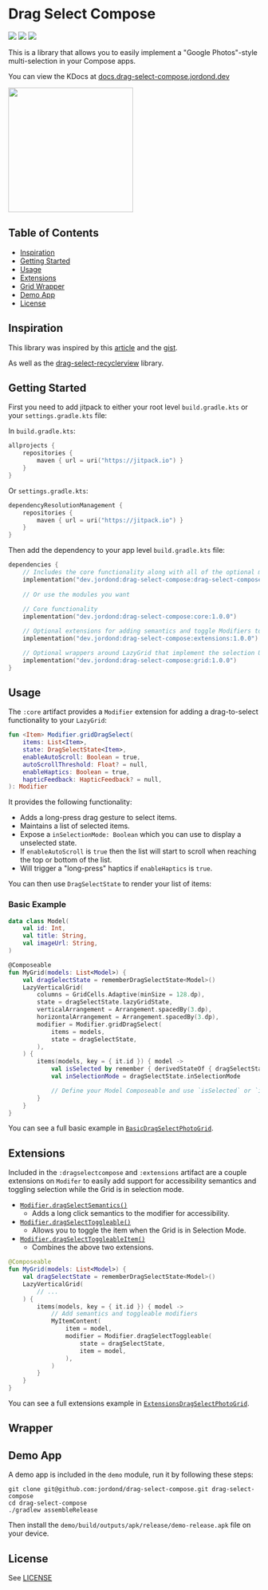 # Drag Select Compose

<p>
    <a href="https://jitpack.io/#dev.jordond/drag-select-compose"><img src="https://jitpack.io/v/dev.jordond/drag-select-compose.svg"></a>
    <a href="https://github.com/jordond/drag-select-compose/actions/workflows/ci.yml"><img src="https://github.com/jordond/drag-select-compose/actions/workflows/ci.yml/badge.svg"></a>
    <img src="https://img.shields.io/github/license/jordond/drag-select-compose" />   
</p>

This is a library that allows you to easily implement a "Google Photos"-style multi-selection in your Compose apps.

You can view the KDocs at [docs.drag-select-compose.jordond.dev](https://docs.drag-select-compose.jordond.dev)

<img width="250px" src="art/drag-select-compose-demo.gif" />

## Table of Contents

- [Inspiration](#inspiration)
- [Getting Started](#getting-started)
- [Usage](#usage)
- [Extensions](#extensions)
- [Grid Wrapper](#wrapper)
- [Demo App](#demo-app)
- [License](#license)

## Inspiration

This library was inspired by this [article](https://medium.com/androiddevelopers/now-in-android-85-8bdb9ce34428) and the [gist](https://gist.github.com/JolandaVerhoef/bcaf96360b92bba974e3796fe37247e2).

As well as the [drag-select-recyclerview](https://github.com/afollestad/drag-select-recyclerview) library.

## Getting Started

First you need to add jitpack to either your root level `build.gradle.kts` or
your `settings.gradle.kts` file:

In `build.gradle.kts`:

```kotlin
allprojects {
    repositories {
        maven { url = uri("https://jitpack.io") }
    }
}
```

Or `settings.gradle.kts`:

```kotlin
dependencyResolutionManagement {
    repositories {
        maven { url = uri("https://jitpack.io") }
    }
}
```

Then add the dependency to your app level `build.gradle.kts` file:

```kotlin
dependencies {
    // Includes the core functionality along with all of the optional modules
    implementation("dev.jordond:drag-select-compose:drag-select-compose:1.0.0")
  
    // Or use the modules you want
    
    // Core functionality
    implementation("dev.jordond:drag-select-compose:core:1.0.0")

    // Optional extensions for adding semantics and toggle Modifiers to Grid items
    implementation("dev.jordond:drag-select-compose:extensions:1.0.0")

    // Optional wrappers around LazyGrid that implement the selection UI for you
    implementation("dev.jordond:drag-select-compose:grid:1.0.0")
}
```

## Usage

The `:core` artifact provides a `Modifier` extension for adding a drag-to-select functionality to your `LazyGrid`:

```kotlin
fun <Item> Modifier.gridDragSelect(
    items: List<Item>,
    state: DragSelectState<Item>,
    enableAutoScroll: Boolean = true,
    autoScrollThreshold: Float? = null,
    enableHaptics: Boolean = true,
    hapticFeedback: HapticFeedback? = null,
): Modifier
```

It provides the following functionality:

- Adds a long-press drag gesture to select items.
- Maintains a list of selected items.
- Expose a `inSelectionMode: Boolean` which you can use to display a unselected state.
- If `enableAutoScroll` is `true` then the list will start to scroll when reaching the top or bottom of the list.
- Will trigger a "long-press" haptics if `enableHaptics` is `true`.

You can then use `DragSelectState` to render your list of items:

### Basic Example

```kotlin
data class Model(
    val id: Int,
    val title: String,
    val imageUrl: String,
)

@Composeable
fun MyGrid(models: List<Model>) {
    val dragSelectState = rememberDragSelectState<Model>()
    LazyVerticalGrid(
        columns = GridCells.Adaptive(minSize = 128.dp),
        state = dragSelectState.lazyGridState,
        verticalArrangement = Arrangement.spacedBy(3.dp),
        horizontalArrangement = Arrangement.spacedBy(3.dp),
        modifier = Modifier.gridDragSelect(
            items = models,
            state = dragSelectState,
        ),
    ) {
        items(models, key = { it.id }) { model ->
            val isSelected by remember { derivedStateOf { dragSelectState.isSelected(model) } }
            val inSelectionMode = dragSelectState.inSelectionMode

            // Define your Model Composeable and use `isSelected` or `inSelectionMode`
        }
    }
}
```

You can see a full basic example in [`BasicDragSelectPhotoGrid`](demo/src/main/kotlin/dev/jordond/dragselectcompose/demo/BasicDragSelectPhotoGrid.kt).

## Extensions

Included in the `:dragselectcompose` and `:extensions` artifact are a couple extensions on `Modifer` to easily add support for accessibility semantics and toggling selection while the Grid is in selection mode.

- [`Modifier.dragSelectSemantics()`](extensions/src/main/kotlin/dev/jordond/dragselectcompose/extensions/Semantics.kt)
    - Adds a long click semantics to the modifier for accessibility.
- [`Modifier.dragSelectToggleable()`](extensions/src/main/kotlin/dev/jordond/dragselectcompose/extensions/Toggleable.kt)
    - Allows you to toggle the item when the Grid is in Selection Mode.
- [`Modifier.dragSelectToggleableItem()`](extensions/src/main/kotlin/dev/jordond/dragselectcompose/extensions/ToggleableItem.kt)
    - Combines the above two extensions.

```kotlin
@Composeable
fun MyGrid(models: List<Model>) {
    val dragSelectState = rememberDragSelectState<Model>()
    LazyVerticalGrid(
        // ...
    ) {
        items(models, key = { it.id }) { model ->
            // Add semantics and toggleable modifiers
            MyItemContent(
                item = model,
                modifier = Modifier.dragSelectToggleable(
                    state = dragSelectState,
                    item = model,
                ),
            )
        }
    }
}
```

You can see a full extensions example in [`ExtensionsDragSelectPhotoGrid`](demo/src/main/kotlin/dev/jordond/dragselectcompose/demo/ExtensionsDragSelectPhotoGrid.kt).

## Wrapper

## Demo App

A demo app is included in the `demo` module, run it by following these steps:

```shell
git clone git@github.com:jordond/drag-select-compose.git drag-select-compose
cd drag-select-compose
./gradlew assembleRelease
```

Then install the `demo/build/outputs/apk/release/demo-release.apk` file on your device.

## License

See [LICENSE](LICENSE)
